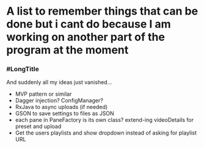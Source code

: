 # A list to remember things that can be done but i cant do because I am working on another part of the program at the moment

### \#LongTitle

And suddenly all my ideas just vanished...

- MVP pattern or similar
- Dagger injection? ConfigManager?
- RxJava to async uploads (if needed)
- GSON to save settings to files as JSON
- each pane in PaneFactory is its own class? extend-ing videoDetails for preset and upload
- Get the users playlists and show dropdown instead of asking for playlist URL